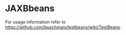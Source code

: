JAXBbeans
=========

For usage information refer to https://github.com/buschmais/testbeans/wiki/TestBeans. 